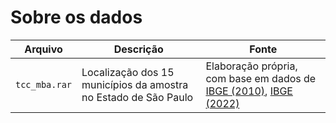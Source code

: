 # Sobre os dados

| Arquivo | Descrição | Fonte |
| ----------- | ----------- | ----------- |
| `tcc_mba.rar` | Localização dos 15 municípios da amostra no Estado de São Paulo | Elaboração própria, com base em dados de [IBGE (2010)](https://www.ibge.gov.br/geociencias/organizacao-do-territorio/estrutura-territorial/27385-localidades.html?=&t=acesso-ao-produto), [IBGE (2022)](https://www.ibge.gov.br/geociencias/organizacao-do-territorio/malhas-territoriais/15774-malhas.html?edicao=36516&t=acesso-ao-produto) |
